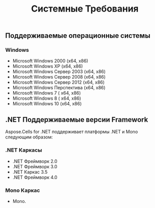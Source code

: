 ﻿---
title: Системные Требования
second_title: Aspose.Finance for .NET
type: docs
weight: 50
url: /ru/net/system-requirements/
description: Узнайте о системных требованиях библиотеки C# Finance API в ОС Windows и платформах .NET.
---
## **Поддерживаемые операционные системы**
### **Windows**
- Microsoft Windows 2000 (x64, x86)
- Microsoft Windows XP (x64, x86)
- Microsoft Windows Сервер 2003 (x64, x86)
- Microsoft Windows Сервер 2008 (x64, x86)
- Microsoft Windows Сервер 2012 (x64, x86)
- Microsoft Windows Перспектива (x64, x86)
- Microsoft Windows 7 ( х64, х86)
- Microsoft Windows 8 ( х64, х86)
- Microsoft Windows 10 (х64, х86)
## **.NET Поддерживаемые версии Framework**
Aspose.Cells for .NET поддерживает платформы .NET и Mono следующим образом:
### **.NET Каркасы**
- .NET Фреймворк 2.0
- .NET Фреймворк 3.0
- .NET Каркас 3.5
- .NET Фреймворк 4.0
### **Mono Каркас**
- Mono.

